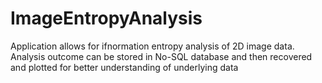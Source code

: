 # ImageEntropyAnalysis
Application allows for ifnormation entropy analysis of 2D image data. Analysis outcome can be stored in No-SQL database and then recovered and plotted for better understanding of underlying data
